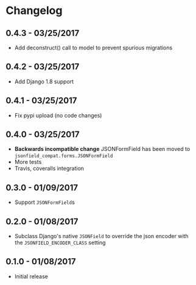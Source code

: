 Changelog
=========

0.4.3 - 03/25/2017
------------------

 - Add deconstruct() call to model to prevent spurious migrations

0.4.2 - 03/25/2017
------------------

 - Add Django 1.8 support

0.4.1 - 03/25/2017
------------------

 - Fix pypi upload (no code changes)

0.4.0 - 03/25/2017
------------------

  - **Backwards incompatible change** JSONFormField has been moved to `jsonfield_compat.forms.JSONFormField`
  - More tests
  - Travis, coveralls integration

0.3.0 - 01/09/2017
------------------

  - Support `JSONFormField`s

0.2.0 - 01/08/2017
------------------

  - Subclass Django's native `JSONField` to override the json encoder with the `JSONFIELD_ENCODER_CLASS` setting

0.1.0 - 01/08/2017
------------------

  - Initial release
